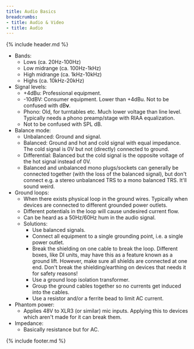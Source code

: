```yaml
---
title: Audio Basics
breadcrumbs:
- title: Audio & Video
- title: Audio
---
```

{% include header.md %}

- Bands:
  - Lows (ca. 20Hz-100Hz)
  - Low midrange (ca. 100Hz-1kHz)
  - High midrange (ca. 1kHz-10kHz)
  - Highs (ca. 10kHz-20kHz)
- Signal levels:
  - +4dBu: Professional equipment.
  - -10dBV: Consumer equipment. Lower than +4dBu. Not to be confused with dB**v**.
  - Phono: Old, for turntables etc. Much lower voltage than line level. Typically needs a phono preamp/stage with RIAA equalization.
  - Not to be confused with SPL dB.
- Balance mode:
  - Unbalanced: Ground and signal.
  - Balanced: Ground and hot and cold signal with equal impedance. The cold signal is 0V but not (directly) connected to ground.
  - Differential: Balanced but the cold signal is the opposite voltage of the hot signal instead of 0V.
  - Balanced and unbalanced mono plugs/sockets can generally be connected together (with the loss of the balanced signal), but don't connect e.g. a stereo unbalanced TRS to a mono balanced TRS. It'll sound weird.
- Ground loops:
  - When there exists physical loop in the ground wires. Typically when devices are connected to different grounded power outlets.
  - Different potentials in the loop will cause undesired current flow.
  - Can be heard as a 50Hz/60Hz hum in the audio signal.
  - Solutions:
    - Use balanced signals.
    - Connect all equipment to a single grounding point, i.e. a single power outlet.
    - Break the shielding on one cable to break the loop. Different boxes, like DI units, may have this as a feature known as a ground lift. However, make sure all shields are connected at one end. Don't break the shielding/earthing on devices that needs it for safety reasons!
    - Use a ground loop isolation transformer.
    - Group the ground cables together so no currents get induced into the cables.
    - Use a resistor and/or a ferrite bead to limit AC current.
- Phantom power:
  - Applies 48V to XLR3 (or similar) mic inputs. Applying this to devices which aren't made for it can break them.
- Impedance:
  - Basically resistance but for AC.

{% include footer.md %}
